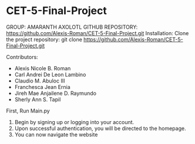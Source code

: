 # CET-5-Final-Project

GROUP: AMARANTH AXOLOTL
GITHUB REPOSITORY: https://github.com/Alexis-Roman/CET-5-Final-Project.git
Installation:
Clone the project repository:
git clone https://github.com/Alexis-Roman/CET-5-Final-Project.git

Contributors: 
- Alexis Nicole B. Roman
- Carl Andrei De Leon Lambino
- Claudio M. Abuloc III
- Franchesca Jean Ernia
- Jireh Mae Anjailene D. Raymundo
- Sherly Ann S. Tapil

First, Run Main.py
1. Begin by signing up or logging into your account.
2. Upon successful authentication, you will be directed to the homepage.
3. You can now navigate the website
